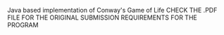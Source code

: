 Java based implementation of Conway's Game of Life
CHECK THE .PDF FILE FOR THE ORIGINAL SUBMISSION REQUIREMENTS FOR THE PROGRAM
